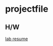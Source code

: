 # projectfile
## H/W
[lab resume](https://rawcdn.githack.com/rasheedalli/lab4Resume/686f424c901c7383d6bfea0b7a5de4965c0dbbdf/lab4Resume.html)

